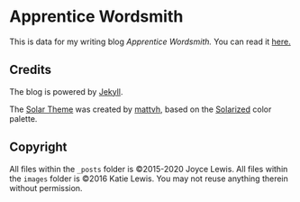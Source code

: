 # Apprentice Wordsmith
This is data for my writing blog *Apprentice Wordsmith.* You can read it [here.](https://apprenticewordsmith.com/)

## Credits
The blog is powered by [Jekyll](http://jekyllrb.com).

The [Solar Theme](http://mattvh.github.io/solar-theme-jekyll/) was created by [mattvh](https://github.com/mattvh), based on the [Solarized](http://ethanschoonover.com/solarized) color palette.

## Copyright
All files within the `_posts` folder is &copy;2015-2020 Joyce Lewis. All files within the `images` folder is &copy;2016 Katie Lewis. You may not reuse anything therein without permission.

